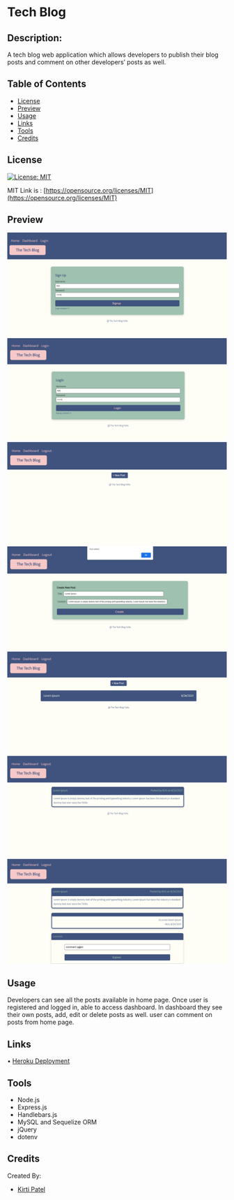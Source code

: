 # Tech Blog

## Description: 
A tech blog web application which allows developers to publish their blog posts and comment on other developers’ posts as well.

## Table of Contents
* [License](#license)
* [Preview](#preview)
* [Usage](#usage)
* [Links](#links)
* [Tools](#tools)
* [Credits](#credits)

## License

  [![License: MIT](https://img.shields.io/badge/License-MIT-yellow.svg)](https://opensource.org/licenses/MIT)

  MIT Link is : [https://opensource.org/licenses/MIT](https://opensource.org/licenses/MIT)


## Preview

![alt app-images](./public/images/img1.png)
![alt app-images](./public/images/img2.png)
![alt app-images](./public/images/img3.png)
![alt app-images](./public/images/img4.png)
![alt app-images](./public/images/img5.png)
![alt app-images](./public/images/img6.png)
![alt app-images](./public/images/img7.png)

## Usage
Developers can see all the posts available in home page. Once user is registered and logged in, able to access dashboard. In dashboard they see their own posts, add, edit or delete posts as well. user can comment on posts from home page.


## Links
•	[Heroku Deployment]()


## Tools
* Node.js
* Express.js
* Handlebars.js
* MySQL and Sequelize ORM
* jQuery
* dotenv


## Credits
Created By:
 * [Kirti Patel]( https://github.com/kirti18patel)